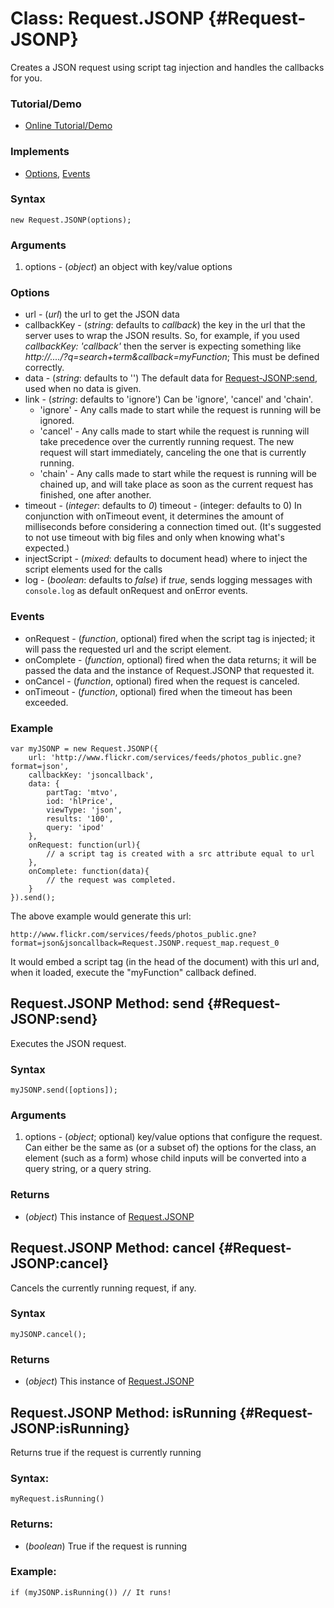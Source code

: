 Class: Request.JSONP {#Request-JSONP}
=====================================

Creates a JSON request using script tag injection and handles the callbacks for you.

### Tutorial/Demo

* [Online Tutorial/Demo][]

### Implements

* [Options][], [Events][]

### Syntax

	new Request.JSONP(options);

### Arguments

1. options - (*object*) an object with key/value options

### Options

* url - (*url*) the url to get the JSON data
* callbackKey - (*string*: defaults to *callback*) the key in the url that the server uses to wrap the JSON results. So, for example, if you used *callbackKey: 'callback'* then the server is expecting something like *http://..../?q=search+term&callback=myFunction*; This must be defined correctly.
* data - (*string*: defaults to '') The default data for [Request-JSONP:send][], used when no data is given.
* link       - (*string*: defaults to 'ignore') Can be 'ignore', 'cancel' and 'chain'.
	* 'ignore' - Any calls made to start while the request is running will be ignored.
	* 'cancel' - Any calls made to start while the request is running will take precedence over the currently running request. The new request will start immediately, canceling the one that is currently running.
	* 'chain'  - Any calls made to start while the request is running will be chained up, and will take place as soon as the current request has finished, one after another.
* timeout - (*integer*: defaults to *0*) timeout - (integer: defaults to 0) In conjunction with onTimeout event, it determines the amount of milliseconds before considering a connection timed out. (It's suggested to not use timeout with big files and only when knowing what's expected.)
* injectScript - (*mixed*: defaults to document head) where to inject the script elements used for the calls
* log - (*boolean*: defaults to *false*) if *true*, sends logging messages with `console.log` as default onRequest and onError events.

### Events

* onRequest - (*function*, optional) fired when the script tag is injected; it will pass the requested url and the script element.
* onComplete - (*function*, optional) fired when the data returns; it will be passed the data and the instance of Request.JSONP that requested it.
* onCancel - (*function*, optional) fired when the request is canceled.
* onTimeout - (*function*, optional) fired when the timeout has been exceeded.

### Example

	var myJSONP = new Request.JSONP({
		url: 'http://www.flickr.com/services/feeds/photos_public.gne?format=json',
		callbackKey: 'jsoncallback',
		data: {
			partTag: 'mtvo',
			iod: 'hlPrice',
			viewType: 'json',
			results: '100',
			query: 'ipod'
		},
		onRequest: function(url){
			// a script tag is created with a src attribute equal to url
		},
		onComplete: function(data){
			// the request was completed.
		}
	}).send();

The above example would generate this url:

	http://www.flickr.com/services/feeds/photos_public.gne?format=json&jsoncallback=Request.JSONP.request_map.request_0

It would embed a script tag (in the head of the document) with this url and, when it loaded, execute the "myFunction" callback defined.

Request.JSONP Method: send {#Request-JSONP:send}
------------------------------------------------

Executes the JSON request.

### Syntax

	myJSONP.send([options]);

### Arguments

1. options - (*object*; optional) key/value options that configure the request. Can either be the same as (or a subset of) the options for the class, an element (such as a form) whose child inputs will be converted into a query string, or a query string.

### Returns

* (*object*) This instance of [Request.JSONP][]


Request.JSONP Method: cancel {#Request-JSONP:cancel}
----------------------------------------------------

Cancels the currently running request, if any.

### Syntax

	myJSONP.cancel();

### Returns

* (*object*) This instance of [Request.JSONP][]


Request.JSONP Method: isRunning {#Request-JSONP:isRunning}
----------------------------------------------------------

Returns true if the request is currently running

### Syntax:

	myRequest.isRunning()

### Returns:

* (*boolean*) True if the request is running

### Example:

	if (myJSONP.isRunning()) // It runs!


[Online Tutorial/Demo]:http://www.clientcide.com/wiki/cnet-libraries/06-request/00-jsonp
[Request.JSONP]: #Request-JSONP
[Request-JSONP:send]: #Request-JSONP:send
[Options]: /core/Class/Class.Extras#Options
[Events]: /core/Class/Class.Extras#Events


